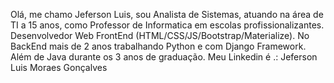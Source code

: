 Olá, me chamo Jeferson Luis, sou Analista de Sistemas, 
atuando na área de TI a 15 anos, como Professor de Informatica em escolas 
profissionalizantes. Desenvolvedor Web FrontEnd (HTML/CSS/JS/Bootstrap/Materialize).
No BackEnd mais de 2 anos trabalhando Python e com Django Framework.
Além de Java durante os 3 anos de graduação.
Meu Linkedin é .: Jeferson Luis Moraes Gonçalves

